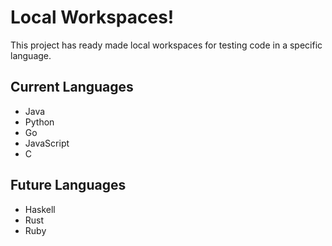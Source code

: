 # Local Workspaces!

This project has ready made local workspaces for testing code in a specific language.

## Current Languages
- Java
- Python
- Go
- JavaScript
- C

## Future Languages
- Haskell
- Rust
- Ruby
